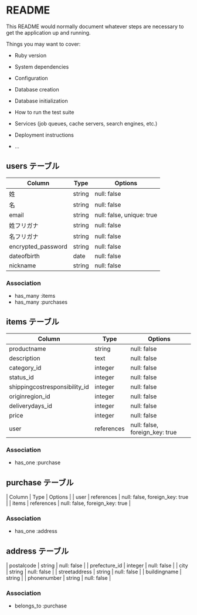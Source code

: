 # README

This README would normally document whatever steps are necessary to get the
application up and running.

Things you may want to cover:

* Ruby version

* System dependencies

* Configuration

* Database creation

* Database initialization

* How to run the test suite

* Services (job queues, cache servers, search engines, etc.)

* Deployment instructions

* ...

## users テーブル

| Column             | Type   | Options                   |
| ------------------ |  ------ | -----------               |
| 姓                 | string | null: false               |
| 名                 | string | null: false               |
| email              | string | null: false, unique: true |
| 姓フリガナ           | string | null: false               |
| 名フリガナ           | string | null: false               |
| encrypted_password | string | null: false               |
| dateofbirth        | date   | null: false               |
| nickname           | string | null: false               |

### Association

- has_many :items
- has_many :purchases

## items テーブル

| Column                            | Type        | Options                       |
| ------------------                | ------      | -----------                   |
| productname                       | string      | null: false                   |
| description                       | text        | null: false                   |
| category_id                       | integer     | null: false                   |
| status_id                         | integer     | null: false                   |
| shippingcostresponsibility_id     | integer     | null: false                   |
| originregion_id                   | integer     | null: false                   |
| deliverydays_id                   | integer     | null: false                   |
| price                             | integer     | null: false                  |
| user                              | references  | null: false, foreign_key: true|

### Association

- has_one :purchase


## purchase テーブル

| Column                          | Type        | Options                        |
| user                            | references  | null: false, foreign_key: true |
| items                           | references  | null: false, foreign_key: true |

### Association

- has_one :address

## address テーブル

| postalcode                  | string       | null: false                    |
| prefecture_id                  | integer       | null: false                    |
| city                        | string       | null: false                    |
| streetaddress               | string       | null: false                    |
| buildingname                | string       |
| phonenumber                 | string       | null: false                    |

### Association

- belongs_to :purchase